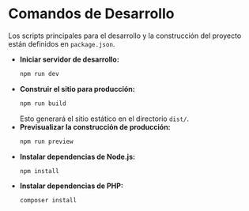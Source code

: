 # Comandos de Desarrollo

Los scripts principales para el desarrollo y la construcción del proyecto están definidos en `package.json`.

- **Iniciar servidor de desarrollo:**
  ```bash
  npm run dev
  ```
- **Construir el sitio para producción:**
  ```bash
  npm run build
  ```
  Esto generará el sitio estático en el directorio `dist/`.
- **Previsualizar la construcción de producción:**
  ```bash
  npm run preview
  ```
- **Instalar dependencias de Node.js:**
  ```bash
  npm install
  ```
- **Instalar dependencias de PHP:**
  ```bash
  composer install
  ```